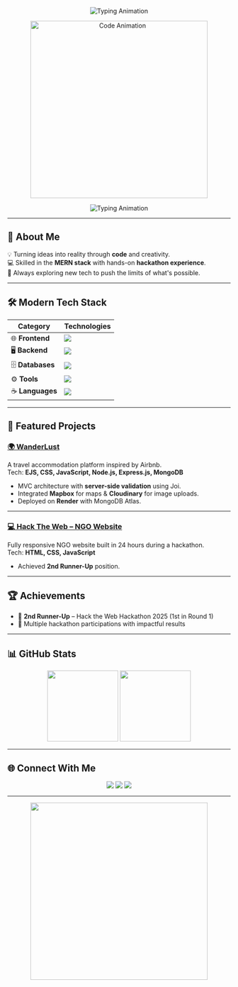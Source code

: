 <!-- Animated Typing Intro -->
<p align="center">
  <img src="https://readme-typing-svg.demolab.com?font=Fira+Code&pause=1000&color=4CAF50&center=true&vCenter=true&width=500&lines=console.log('Welcome+to+my+GitHub');Full+Stack+Web+Developer;Hackathon+Enthusiast;Always+Learning+%26+Building" alt="Typing Animation" />
</p>

<p align="center">
  <img src="https://media.giphy.com/media/v1.Y2lkPTc5MGI3NjExNGU2eHFhOXZzd2YwZ2ZoZDV4bDRoNWhjcG85a2h1NnAwdGd5ZjloMiZlcD12MV9pbnRlcm5hbF9naWZfYnlfaWQmY3Q9cw/ZVik7pBtu9dNS/giphy.gif" width="400" alt="Code Animation">
</p>

<p align="center">
  <img src="https://readme-typing-svg.demolab.com?font=Fira+Code&size=22&duration=2000&pause=800&color=4CAF50&center=true&vCenter=true&width=550&lines=console.log('Welcome+to+my+GitHub');Full+Stack+Web+Developer;Hackathon+Enthusiast;Always+Learning+%26+Building;sudo+apt-get+install+creativity" alt="Typing Animation" />
</p>


---

## 🚀 About Me  
💡 Turning ideas into reality through **code** and creativity.  
💻 Skilled in the **MERN stack** with hands-on **hackathon experience**.  
🌱 Always exploring new tech to push the limits of what's possible.  

---

## 🛠 Modern Tech Stack  

<div align="center">

| **Category** | **Technologies** |
|--------------|------------------|
| 🌐 **Frontend** | <img src="https://skillicons.dev/icons?i=html,css,js,react,bootstrap,tailwind" /> |
| 🖥 **Backend** | <img src="https://skillicons.dev/icons?i=nodejs,express" /> |
| 🗄 **Databases** | <img src="https://skillicons.dev/icons?i=mongodb,mysql" /> |
| ⚙️ **Tools** | <img src="https://skillicons.dev/icons?i=git,github,vscode" /> |
| ☕ **Languages** | <img src="https://skillicons.dev/icons?i=java,javascript" /> |

</div>

---

## 🌟 Featured Projects  

### [🌍 WanderLust](https://github.com/OmUphade/WanderLust)
A travel accommodation platform inspired by Airbnb.  
Tech: **EJS, CSS, JavaScript, Node.js, Express.js, MongoDB**  
- MVC architecture with **server-side validation** using Joi.  
- Integrated **Mapbox** for maps & **Cloudinary** for image uploads.  
- Deployed on **Render** with MongoDB Atlas.  

---

### [💻 Hack The Web – NGO Website](https://github.com/OmUphade/Hack-The-Web)
Fully responsive NGO website built in 24 hours during a hackathon.  
Tech: **HTML, CSS, JavaScript**  
- Achieved **2nd Runner-Up** position.  

---

## 🏆 Achievements  
- 🥈 **2nd Runner-Up** – Hack the Web Hackathon 2025 (1st in Round 1)  
- 🎯 Multiple hackathon participations with impactful results  

---

## 📊 GitHub Stats  
<p align="center">
  <img src="https://github-readme-stats.vercel.app/api?username=OmUphade&show_icons=true&theme=tokyonight" height="160"/>
  <img src="https://github-readme-stats.vercel.app/api/top-langs/?username=OmUphade&layout=compact&theme=tokyonight" height="160"/>
</p>

---

## 🌐 Connect With Me  
<p align="center">
  <a href="mailto:omuphade1@gmail.com"><img src="https://img.shields.io/badge/Email-D14836?style=for-the-badge&logo=gmail&logoColor=white"/></a>
  <a href="http://linkedin.com/in/omuphade"><img src="https://img.shields.io/badge/LinkedIn-0077B5?style=for-the-badge&logo=linkedin&logoColor=white"/></a>
  <a href="https://github.com/OmUphade"><img src="https://img.shields.io/badge/GitHub-181717?style=for-the-badge&logo=github&logoColor=white"/></a>
</p>

---

<!-- Footer Animation -->
<p align="center">
  <img src="https://media.giphy.com/media/L1R1tvI9svkIWwpVYr/giphy.gif" width="400"/>
</p>
